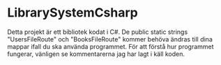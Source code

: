 # LibrarySystemCsharp
Detta projekt är ett bibliotek kodat i C#. 
De public static strings "UsersFileRoute" och "BooksFileRoute" kommer behöva ändras till dina mappar ifall du ska använda programmet.
För att förstå hur programmet fungerar, vänligen se kommentarerna jag har lagt i käll koden.

